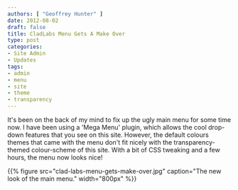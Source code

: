 ```yaml
---
authors: [ "Geoffrey Hunter" ]
date: 2012-08-02
draft: false
title: CladLabs Menu Gets A Make Over
type: post
categories:
- Site Admin
- Updates
tags:
- admin
- menu
- site
- theme
- transparency
---
```


It's been on the back of my mind to fix up the ugly main menu for some time now. I have been using a 'Mega Menu' plugin, which allows the cool drop-down features that you see on this site. However, the default colours themes that came with the menu don't fit nicely with the transparency-themed colour-scheme of this site. With a bit of CSS tweaking and a few hours, the menu now looks nice!

{{% figure src="clad-labs-menu-gets-make-over.jpg" caption="The new look of the main menu."  width="800px" %}}
